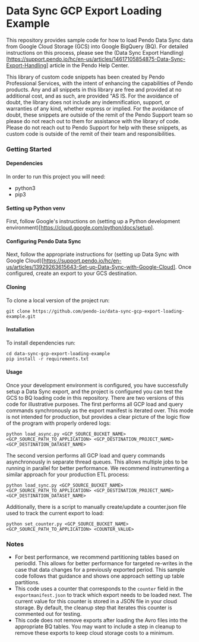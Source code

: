 # Data Sync GCP Export Loading Example

This repository provides sample code for how to load Pendo Data Sync data from Google Cloud Storage (GCS) into Google BigQuery (BQ). For detailed instructions on this process, please see the (Data Sync Export Handling)[https://support.pendo.io/hc/en-us/articles/14617105854875-Data-Sync-Export-Handling] article in the Pendo Help Center.

This library of custom code snippets has been created by Pendo Professional Services, with the intent of enhancing the capabilities of Pendo products. Any and all snippets in this library are free and provided at no additional cost, and as such, are provided "AS IS. For the avoidance of doubt, the library does not include any indemnification, support, or warranties of any kind, whether express or implied. For the avoidance of doubt, these snippets are outside of the remit of the Pendo Support team so please do not reach out to them for assistance with the library of code. Please do not reach out to Pendo Support for help with these snippets, as custom code is outside of the remit of their team and responsibilities.

### Getting Started

#### Dependencies

In order to run this project you will need:

- python3
- pip3

#### Setting up Python venv

First, follow Google's instructions on (setting up a Python development environment)[https://cloud.google.com/python/docs/setup].

#### Configuring Pendo Data Sync

Next, follow the appropriate instructions for (setting up Data Sync with Google Cloud)[https://support.pendo.io/hc/en-us/articles/13929263615643-Set-up-Data-Sync-with-Google-Cloud]. Once configured, create an export to your GCS destination.

#### Cloning

To clone a local version of the project run:

```
git clone https://github.com/pendo-io/data-sync-gcp-export-loading-example.git
```

#### Installation

To install dependencies run:

```
cd data-sync-gcp-export-loading-example
pip install -r requirements.txt
```

#### Usage

Once your development environment is configured, you have successfully setup a Data Sync export, and the project is configured you can test the GCS to BQ loading code in this repository. There are two versions of this code for illustrative purposes. The first performs all GCP load and query commands synchronously as the export manifest is iterated over. This mode is not intended for production, but provides a clear picture of the logic flow of the program with properly ordered logs:

```
python load_async.py <GCP_SOURCE_BUCKET_NAME> <GCP_SOURCE_PATH_TO_APPLICATION> <GCP_DESTINATION_PROJECT_NAME> <GCP_DESTINATION_DATASET_NAME>
```

The second version performs all GCP load and query commands asynchronously in separate thread queues. This allows multiple jobs to be running in parallel for better performance. We recommend instrumenting a similar approach for your production ETL process:

```
python load_sync.py <GCP_SOURCE_BUCKET_NAME> <GCP_SOURCE_PATH_TO_APPLICATION> <GCP_DESTINATION_PROJECT_NAME> <GCP_DESTINATION_DATASET_NAME>
```

Additionally, there is a script to manually create/update a counter.json file used to track the current export to load:

```
python set_counter.py <GCP_SOURCE_BUCKET_NAME> <GCP_SOURCE_PATH_TO_APPLICATION> <COUNTER_VALUE>
```

### Notes

- For best performance, we recommend partitioning tables based on periodId. This allows for better performance for targeted re-writes in the case that data changes for a previously exported period. This sample code follows that guidance and shows one approach setting up table partitions.
- This code uses a counter that corresponds to the `counter` field in the `exportmanifest.json` to track which export needs to be loaded next. The current value for this counter is stored in a JSON file in your cloud storage. By default, the cleanup step that iterates this counter is commented out for testing.
- This code does not remove exports after loading the Avro files into the appropriate BQ tables. You may want to include a step in cleanup to remove these exports to keep cloud storage costs to a minimum.
